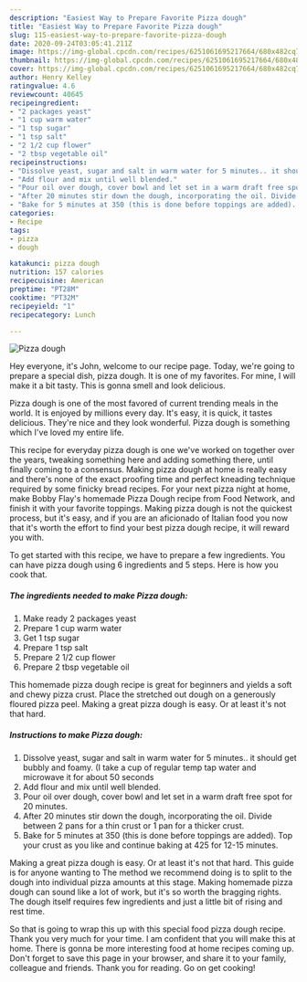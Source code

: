 ```yaml
---
description: "Easiest Way to Prepare Favorite Pizza dough"
title: "Easiest Way to Prepare Favorite Pizza dough"
slug: 115-easiest-way-to-prepare-favorite-pizza-dough
date: 2020-09-24T03:05:41.211Z
image: https://img-global.cpcdn.com/recipes/6251061695217664/680x482cq70/pizza-dough-recipe-main-photo.jpg
thumbnail: https://img-global.cpcdn.com/recipes/6251061695217664/680x482cq70/pizza-dough-recipe-main-photo.jpg
cover: https://img-global.cpcdn.com/recipes/6251061695217664/680x482cq70/pizza-dough-recipe-main-photo.jpg
author: Henry Kelley
ratingvalue: 4.6
reviewcount: 40645
recipeingredient:
- "2 packages yeast"
- "1 cup warm water"
- "1 tsp sugar"
- "1 tsp salt"
- "2 1/2 cup flower"
- "2 tbsp vegetable oil"
recipeinstructions:
- "Dissolve yeast, sugar and salt in warm water for 5 minutes.. it should get bubbly and foamy. (I take a cup of regular temp tap water and microwave it for about 50 seconds"
- "Add flour and mix until well blended."
- "Pour oil over dough, cover bowl and let set in a warm draft free spot for 20 minutes."
- "After 20 minutes stir down the dough, incorporating the oil. Divide between 2 pans for a thin crust or 1 pan for a thicker crust."
- "Bake for 5 minutes at 350 (this is done before toppings are added). Top your crust as you like and continue baking at 425 for 12-15 minutes."
categories:
- Recipe
tags:
- pizza
- dough

katakunci: pizza dough 
nutrition: 157 calories
recipecuisine: American
preptime: "PT28M"
cooktime: "PT32M"
recipeyield: "1"
recipecategory: Lunch

---
```



![Pizza dough](https://img-global.cpcdn.com/recipes/6251061695217664/680x482cq70/pizza-dough-recipe-main-photo.jpg)

Hey everyone, it's John, welcome to our recipe page. Today, we're going to prepare a special dish, pizza dough. It is one of my favorites. For mine, I will make it a bit tasty. This is gonna smell and look delicious.

Pizza dough is one of the most favored of current trending meals in the world. It is enjoyed by millions every day. It's easy, it is quick, it tastes delicious. They're nice and they look wonderful. Pizza dough is something which I've loved my entire life.

This recipe for everyday pizza dough is one we&#39;ve worked on together over the years, tweaking something here and adding something there, until finally coming to a consensus. Making pizza dough at home is really easy and there&#39;s none of the exact proofing time and perfect kneading technique required by some finicky bread recipes. For your next pizza night at home, make Bobby Flay&#39;s homemade Pizza Dough recipe from Food Network, and finish it with your favorite toppings. Making pizza dough is not the quickest process, but it&#39;s easy, and if you are an aficionado of Italian food you now that it&#39;s worth the effort to find your best pizza dough recipe, it will reward you with.


To get started with this recipe, we have to prepare a few ingredients. You can have pizza dough using 6 ingredients and 5 steps. Here is how you cook that.

<!--inarticleads1-->

##### The ingredients needed to make Pizza dough:

1. Make ready 2 packages yeast
1. Prepare 1 cup warm water
1. Get 1 tsp sugar
1. Prepare 1 tsp salt
1. Prepare 2 1/2 cup flower
1. Prepare 2 tbsp vegetable oil


This homemade pizza dough recipe is great for beginners and yields a soft and chewy pizza crust. Place the stretched out dough on a generously floured pizza peel. Making a great pizza dough is easy. Or at least it&#39;s not that hard. 

<!--inarticleads2-->

##### Instructions to make Pizza dough:

1. Dissolve yeast, sugar and salt in warm water for 5 minutes.. it should get bubbly and foamy. (I take a cup of regular temp tap water and microwave it for about 50 seconds
1. Add flour and mix until well blended.
1. Pour oil over dough, cover bowl and let set in a warm draft free spot for 20 minutes.
1. After 20 minutes stir down the dough, incorporating the oil. Divide between 2 pans for a thin crust or 1 pan for a thicker crust.
1. Bake for 5 minutes at 350 (this is done before toppings are added). Top your crust as you like and continue baking at 425 for 12-15 minutes.


Making a great pizza dough is easy. Or at least it&#39;s not that hard. This guide is for anyone wanting to The method we recommend doing is to split to the dough into individual pizza amounts at this stage. Making homemade pizza dough can sound like a lot of work, but it&#39;s so worth the bragging rights. The dough itself requires few ingredients and just a little bit of rising and rest time. 

So that is going to wrap this up with this special food pizza dough recipe. Thank you very much for your time. I am confident that you will make this at home. There is gonna be more interesting food at home recipes coming up. Don't forget to save this page in your browser, and share it to your family, colleague and friends. Thank you for reading. Go on get cooking!
